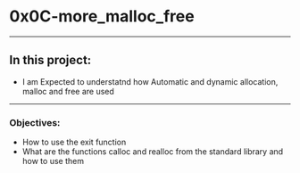 # 0x0C-more_malloc_free
---
## In this project:
- I am Expected to understatnd how  Automatic and dynamic allocation, malloc and free are used
---
### Objectives:
- How to use the exit function
- What are the functions calloc and realloc from the standard library and how to use them 

